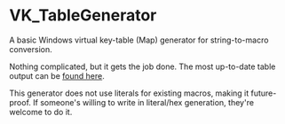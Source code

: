 # VK_TableGenerator
A basic Windows virtual key-table (Map) generator for string-to-macro conversion.

Nothing complicated, but it gets the job done. The most up-to-date table output can be [found here](/VK_TableGenerator/vk.txt).

This generator does not use literals for existing macros, making it future-proof. If someone's willing to write in literal/hex generation, they're welcome to do it.

